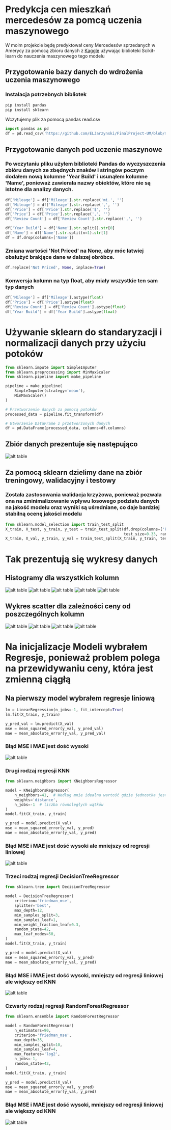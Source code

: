 # Predykcja cen mieszkań mercedesów za pomcą uczenia maszynowego
W moim projekcie będę predyktował ceny Mercedesów sprzedanych w Amerycy za pomocą zbioru danych z 
[Kaggle](https://www.kaggle.com/datasets/danishammar/usa-mercedes-benz-prices-dataset/data) 
używając biblioteki Scikit-learn do nauczenia maszynowego tego modelu
## Przygotowanie bazy danych do wdrożenia uczenia maszynowego
### Instalacja potrzebnych bibliotek
```bash
pip install pandas
pip install sklearn

```
Wczytujemy plik za pomocą pandas read.csv 
```python
import pandas as pd
df = pd.read_csv('https://github.com/ELJarzynski/FinalProject-UM/blob/master/usa_mercedes_benz_prices.csv')
```

## Przygotowanie danych pod uczenie maszynowe
### Po wczytaniu pliku użyłem biblioteki Pandas do wyczyszczenia zbióru danych ze zbędnych znaków i stringów poczym dodałem nową kolumne 'Year Build' i usunąłem kolumne 'Name', ponieważ zawierała nazwy obiektów, które nie są istotne dla analizy danych.

```python
df['Mileage'] = df['Mileage'].str.replace('mi.', '')
df['Mileage'] = df['Mileage'].str.replace(',', '')
df['Price'] = df['Price'].str.replace('$', '')
df['Price'] = df['Price'].str.replace(',', '')
df['Review Count'] = df['Review Count'].str.replace(',', '')
```
```python
df['Year Build'] = df['Name'].str.split().str[0]
df['Name'] = df['Name'].str.split(n=1).str[1]
df = df.drop(columns=['Name'])
```
### Zmiana wartości 'Not Priced' na None, aby móc łatwiej obsłużyć brakjące dane w dalszej obróbce.
```python
df.replace('Not Priced', None, inplace=True)
```
### Konwersja kolumn na typ float, aby miały wszystkie ten sam typ danych
```python
df['Mileage'] = df['Mileage'].astype(float)
df['Price'] = df['Price'].astype(float)
df['Review Count'] = df['Review Count'].astype(float)
df['Year Build'] = df['Year Build'].astype(float)
```
# Używanie sklearn do standaryzacji i normalizacji danych przy użyciu potoków
```python
from sklearn.impute import SimpleImputer
from sklearn.preprocessing import MinMaxScaler
from sklearn.pipeline import make_pipeline

pipeline = make_pipeline(
    SimpleImputer(strategy='mean'),
    MinMaxScaler()
)

# Przetworzenie danych za pomocą potoków
processed_data = pipeline.fit_transform(df)

# Utworzenie DataFrame z przetworzonych danych
df = pd.DataFrame(processed_data, columns=df.columns)
```

## Zbiór danych prezentuje się następująco 
![alt table](https://github.com/ELJarzynski/FinalProject-UM/blob/master/photos/DataFrame.png)

## Za pomocą sklearn dzielimy dane na zbiór treningowy, walidacyjny i testowy
### Została zastosowania walidacja krzyżowa, ponieważ pozwala ona na zminimalizowanie wpływu losowego podziału danych na jakość modelu oraz wyniki są uśredniane, co daje bardziej stabilną ocenę jakości modelu
```python
from sklearn.model_selection import train_test_split
X_train, X_test, y_train, y_test = train_test_split(df.drop(columns=['Price']), df['Price'],
                                                    test_size=0.33, random_state=42)
X_train, X_val, y_train, y_val = train_test_split(X_train, y_train, test_size=0.33, random_state=42)
```
# Tak prezentują się wykresy danych
## Histogramy dla wszystkich kolumn
![alt table](https://github.com/ELJarzynski/FinalProject-UM/blob/master/photos/Mileage.png)
![alt table](https://github.com/ELJarzynski/FinalProject-UM/blob/master/photos/Price.png)
![alt table](https://github.com/ELJarzynski/FinalProject-UM/blob/master/photos/Rating.png)
![alt table](https://github.com/ELJarzynski/FinalProject-UM/blob/master/photos/Review%20Count.png)
![alt table](https://github.com/ELJarzynski/FinalProject-UM/blob/master/photos/Year%20Build.png)
## Wykres scatter dla zależności ceny od poszczególnych kolumn
![alt table](https://github.com/ELJarzynski/FinalProject-UM/blob/master/photos/Cena%20Ocena.png)
![alt table](https://github.com/ELJarzynski/FinalProject-UM/blob/master/photos/Cena%20Oglądanie.png)
![alt table](https://github.com/ELJarzynski/FinalProject-UM/blob/master/photos/Cena%20Rok.png)
![alt table](https://github.com/ELJarzynski/FinalProject-UM/blob/master/photos/Cena%20Przebieg.png)
# Na inicjalizacje Modeli wybrałem Regresje, ponieważ problem polega na przewidywaniu ceny, która jest zmienną ciągłą
## Na pierwszy model wybrałem regresje liniową
```python
lm = LinearRegression(n_jobs=-1, fit_intercept=True)
lm.fit(X_train, y_train)

y_pred_val = lm.predict(X_val)
mse = mean_squared_error(y_val, y_pred_val)
mae = mean_absolute_error(y_val, y_pred_val)
```
### Błąd MSE i MAE jest dość wysoki
![alt table](https://github.com/ELJarzynski/FinalProject-UM/blob/master/photos/LMPred.png)


### Drugi rodzaj regresji KNN
```python
from sklearn.neighbors import KNeighborsRegressor

model = KNeighborsRegressor(
    n_neighbors=41,  # Według mnie idealna wartość gdzie jednostka jest wytrenowana na granicy przetrenowania
    weights='distance',
    n_jobs=-1  # liczba równoległych wątków
)
model.fit(X_train, y_train)

y_pred = model.predict(X_val)
mse = mean_squared_error(y_val, y_pred)
mae = mean_absolute_error(y_val, y_pred)
```
### Błąd MSE i MAE jest dość wysoki ale mniejszy od regresji liniowej
![alt table](https://github.com/ELJarzynski/FinalProject-UM/blob/master/photos/KNNpred.png)
### Trzeci rodzaj regresji DecisionTreeRegressor
```python
from sklearn.tree import DecisionTreeRegressor

model = DecisionTreeRegressor(
    criterion='friedman_mse',
    splitter='best',
    max_depth=12,
    min_samples_split=3,
    min_samples_leaf=1,
    min_weight_fraction_leaf=0.3,
    random_state=42,
    max_leaf_nodes=50,
)
model.fit(X_train, y_train)

y_pred = model.predict(X_val)
mse = mean_squared_error(y_val, y_pred)
mae = mean_absolute_error(y_val, y_pred)
```
### Błąd MSE i MAE jest dość wysoki, mniejszy od regresji liniowej ale większy od KNN
![alt table](https://github.com/ELJarzynski/FinalProject-UM/blob/master/photos/Treepred.png)
### Czwarty rodzaj regresji RandomForestRegressor
```python
from sklearn.ensemble import RandomForestRegressor

model = RandomForestRegressor(
    n_estimators=90,
    criterion='friedman_mse',
    max_depth=35,
    min_samples_split=10,
    min_samples_leaf=4,
    max_features='log2',
    n_jobs=-1,
    random_state=42,
)
model.fit(X_train, y_train)

y_pred = model.predict(X_val)
mse = mean_squared_error(y_val, y_pred)
mae = mean_absolute_error(y_val, y_pred)
```
### Błąd MSE i MAE jest dość wysoki, mniejszy od regresji liniowej ale większy od KNN
![alt table](https://github.com/ELJarzynski/FinalProject-UM/blob/master/photos/RFpred.png)
